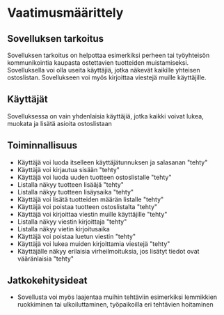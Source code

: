 # Vaatimusmäärittely

## Sovelluksen tarkoitus

Sovelluksen tarkoitus on helpottaa esimerkiksi perheen tai työyhteisön kommunikointia kaupasta ostettavien tuotteiden muistamiseksi. Sovelluksella voi olla useita käyttäjiä, jotka näkevät kaikille yhteisen ostoslistan. Sovellukseen voi myös kirjoittaa viestejä muille käyttäjille.

## Käyttäjät

Sovelluksessa on vain yhdenlaisia käyttäjiä, jotka kaikki voivat lukea, muokata ja lisätä asioita ostoslistaan

## Toiminnallisuus

- Käyttäjä voi luoda itselleen käyttäjätunnuksen ja salasanan "tehty"
- Käyttäjä voi kirjautua sisään "tehty"
- Käyttäjä voi luoda uuden tuotteen ostoslistalle "tehty"
- Listalla näkyy tuotteen lisääjä "tehty"
- Listalla näkyy tuotteen lisäysaika "tehty"
- Käyttäjä voi lisätä tuotteiden määrän listalle "tehty"
- Käyttäjä voi poistaa tuotteen ostoslistalta "tehty"
- Käyttäjä voi kirjoittaa viestin muille käyttäjille "tehty"
- Listalla näkyy viestin kirjoittaja "tehty"
- Listalla näkyy vietin kirjoitusaika
- Käyttäjä voi poistaa luetun viestin "tehty"
- Käyttäjä voi lukea muiden kirjoittamia viestejä "tehty"
- Käyttäjälle näkyy erilaisia virheilmoituksia, jos lisätyt tiedot ovat vääränlaisia "tehty"

## Jatkokehitysideat

- Sovellusta voi myös laajentaa muihin tehtäviin esimerkiksi lemmikkien ruokkiminen tai ulkoiluttaminen, työpaikoilla eri tehtävien hoitaminen
